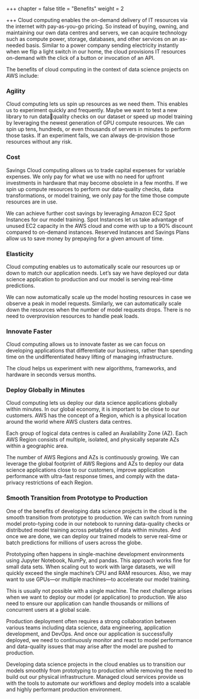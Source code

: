 +++
chapter = false
title = "Benefits"
weight = 2

+++
Cloud computing enables the on-demand delivery of IT resources via the internet with pay-as-you-go pricing. So instead of buying, owning, and maintaining our own data centres and servers, we can acquire technology such as compute power, storage, databases, and other services on an as-needed basis. Similar to a power company sending electricity instantly when we flip a light switch in our home, the cloud provisions IT resources on-demand with the click of a button or invocation of an API.

The benefits of cloud computing in the context of data science projects on AWS include:

### Agility

Cloud computing lets us spin up resources as we need them. This enables us to experiment quickly and frequently. Maybe we want to test a new library to run dataquality checks on our dataset or speed up model training by leveraging the newest generation of GPU compute resources. We can spin up tens, hundreds, or even thousands of servers in minutes to perform those tasks. If an experiment fails, we can always de-provision those resources without any risk.

### Cost

Savings Cloud computing allows us to trade capital expenses for variable expenses. We only pay for what we use with no need for upfront investments in hardware that may become obsolete in a few months. If we spin up compute resources to perform our data-quality checks, data transformations, or model training, we only pay for the time those compute resources are in use.

We can achieve further cost savings by leveraging Amazon EC2 Spot Instances for our model training. Spot Instances let us take advantage of unused EC2 capacity in the AWS cloud and come with up to a 90% discount compared to on-demand instances. Reserved Instances and Savings Plans allow us to save money by prepaying for a given amount of time.

### Elasticity

Cloud computing enables us to automatically scale our resources up or down to match our application needs. Let’s say we have deployed our data science application to production and our model is serving real-time predictions.

We can now automatically scale up the model hosting resources in case we observe a peak in model requests. Similarly, we can automatically scale down the resources when the number of model requests drops. There is no need to overprovision resources to handle peak loads.

### Innovate Faster

Cloud computing allows us to innovate faster as we can focus on developing applications that differentiate our business, rather than spending time on the undifferentiated heavy lifting of managing infrastructure.

The cloud helps us experiment with new algorithms, frameworks, and hardware in seconds versus months.

### Deploy Globally in Minutes

Cloud computing lets us deploy our data science applications globally within minutes. In our global economy, it is important to be close to our customers. AWS has the concept of a Region, which is a physical location around the world where AWS clusters data centres.

Each group of logical data centres is called an Availability Zone (AZ). Each AWS Region consists of multiple, isolated, and physically separate AZs within a geographic area.

The number of AWS Regions and AZs is continuously growing. We can leverage the global footprint of AWS Regions and AZs to deploy our data science applications close to our customers, improve application performance with ultra-fast response times, and comply with the data-privacy restrictions of each Region.

### Smooth Transition from Prototype to Production

One of the benefits of developing data science projects in the cloud is the smooth transition from prototype to production. We can switch from running model proto-typing code in our notebook to running data-quality checks or distributed model training across petabytes of data within minutes. And once we are done, we can deploy our trained models to serve real-time or batch predictions for millions of users across the globe.

Prototyping often happens in single-machine development environments using Jupyter Notebook, NumPy, and pandas. This approach works fine for small data sets. When scaling out to work with large datasets, we will quickly exceed the single machine’s CPU and RAM resources. Also, we may want to use GPUs—or multiple machines—to accelerate our model training.

This is usually not possible with a single machine. The next challenge arises when we want to deploy our model (or application) to production. We also need to ensure our application can handle thousands or millions of concurrent users at a global scale.

Production deployment often requires a strong collaboration between various teams including data science, data engineering, application development, and DevOps. And once our application is successfully deployed, we need to continuously monitor and react to model performance and data-quality issues that may arise after the model are pushed to production.

Developing data science projects in the cloud enables us to transition our models smoothly from prototyping to production while removing the need to build out our physical infrastructure. Managed cloud services provide us with the tools to automate our workflows and deploy models into a scalable and highly performant production environment.